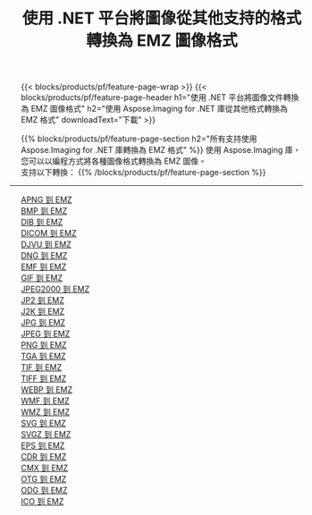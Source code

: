 ﻿---
title: 使用 .NET 平台將圖像從其他支持的格式轉換為 EMZ 圖像格式 
weight: 3920
url: /zh-hant/net/conversion/to/emz 
lang: zh-hant
langdirlevel: 2
locales: zh-hans,ja,it,ru,de,es,fr,nl,id,lt,pl,pt,vi,tr,ko,zh-hant,ar,hi,th,sv,cs,uk,he
description: 使用 Aspose.Imaging for .NET 庫可以輕鬆地將其他支持的圖像格式轉換為 EMZ
---

{{< blocks/products/pf/feature-page-wrap >}}
{{< blocks/products/pf/feature-page-header h1="使用 .NET 平台將圖像文件轉換為 EMZ 圖像格式" h2="使用 Aspose.Imaging for .NET 庫從其他格式轉換為 EMZ 格式" downloadText="下載" >}}


{{% blocks/products/pf/feature-page-section  h2="所有支持使用 Aspose.Imaging for .NET 庫轉換為 EMZ 格式" %}}
使用 Aspose.Imaging 庫，您可以以編程方式將各種圖像格式轉換為 EMZ 圖像。
<br/>
支持以下轉換：
{{% /blocks/products/pf/feature-page-section %}}
<div class="container-fluid productfamilypage bg-gray">
    <div class="convertypes bg-gray agp-content section">
        <div class="container">
		<hr style="margin-left:-20px;"/>
		<div class="row other-converters">
		    <div class='col-md-2 other-converter remove-lp remove-rp'><a href="/imaging/zh-hant/net/conversion/apng-to-emz" >APNG 到 EMZ</a></div>
<div class='col-md-2 other-converter remove-lp remove-rp'><a href="/imaging/zh-hant/net/conversion/bmp-to-emz" >BMP 到 EMZ</a></div>
<div class='col-md-2 other-converter remove-lp remove-rp'><a href="/imaging/zh-hant/net/conversion/dib-to-emz" >DIB 到 EMZ</a></div>
<div class='col-md-2 other-converter remove-lp remove-rp'><a href="/imaging/zh-hant/net/conversion/dicom-to-emz" >DICOM 到 EMZ</a></div>
<div class='col-md-2 other-converter remove-lp remove-rp'><a href="/imaging/zh-hant/net/conversion/djvu-to-emz" >DJVU 到 EMZ</a></div>
<div class='col-md-2 other-converter remove-lp remove-rp'><a href="/imaging/zh-hant/net/conversion/dng-to-emz" >DNG 到 EMZ</a></div>
<div class='col-md-2 other-converter remove-lp remove-rp'><a href="/imaging/zh-hant/net/conversion/emf-to-emz" >EMF 到 EMZ</a></div>
<div class='col-md-2 other-converter remove-lp remove-rp'><a href="/imaging/zh-hant/net/conversion/gif-to-emz" >GIF 到 EMZ</a></div>
<div class='col-md-2 other-converter remove-lp remove-rp'><a href="/imaging/zh-hant/net/conversion/jpeg2000-to-emz" >JPEG2000 到 EMZ</a></div>
<div class='col-md-2 other-converter remove-lp remove-rp'><a href="/imaging/zh-hant/net/conversion/jp2-to-emz" >JP2 到 EMZ</a></div>
<div class='col-md-2 other-converter remove-lp remove-rp'><a href="/imaging/zh-hant/net/conversion/j2k-to-emz" >J2K 到 EMZ</a></div>
<div class='col-md-2 other-converter remove-lp remove-rp'><a href="/imaging/zh-hant/net/conversion/jpg-to-emz" >JPG 到 EMZ</a></div>
<div class='col-md-2 other-converter remove-lp remove-rp'><a href="/imaging/zh-hant/net/conversion/jpeg-to-emz" >JPEG 到 EMZ</a></div>
<div class='col-md-2 other-converter remove-lp remove-rp'><a href="/imaging/zh-hant/net/conversion/png-to-emz" >PNG 到 EMZ</a></div>
<div class='col-md-2 other-converter remove-lp remove-rp'><a href="/imaging/zh-hant/net/conversion/tga-to-emz" >TGA 到 EMZ</a></div>
<div class='col-md-2 other-converter remove-lp remove-rp'><a href="/imaging/zh-hant/net/conversion/tif-to-emz" >TIF 到 EMZ</a></div>
<div class='col-md-2 other-converter remove-lp remove-rp'><a href="/imaging/zh-hant/net/conversion/tiff-to-emz" >TIFF 到 EMZ</a></div>
<div class='col-md-2 other-converter remove-lp remove-rp'><a href="/imaging/zh-hant/net/conversion/webp-to-emz" >WEBP 到 EMZ</a></div>
<div class='col-md-2 other-converter remove-lp remove-rp'><a href="/imaging/zh-hant/net/conversion/wmf-to-emz" >WMF 到 EMZ</a></div>
<div class='col-md-2 other-converter remove-lp remove-rp'><a href="/imaging/zh-hant/net/conversion/wmz-to-emz" >WMZ 到 EMZ</a></div>
<div class='col-md-2 other-converter remove-lp remove-rp'><a href="/imaging/zh-hant/net/conversion/svg-to-emz" >SVG 到 EMZ</a></div>
<div class='col-md-2 other-converter remove-lp remove-rp'><a href="/imaging/zh-hant/net/conversion/svgz-to-emz" >SVGZ 到 EMZ</a></div>
<div class='col-md-2 other-converter remove-lp remove-rp'><a href="/imaging/zh-hant/net/conversion/eps-to-emz" >EPS 到 EMZ</a></div>
<div class='col-md-2 other-converter remove-lp remove-rp'><a href="/imaging/zh-hant/net/conversion/cdr-to-emz" >CDR 到 EMZ</a></div>
<div class='col-md-2 other-converter remove-lp remove-rp'><a href="/imaging/zh-hant/net/conversion/cmx-to-emz" >CMX 到 EMZ</a></div>
<div class='col-md-2 other-converter remove-lp remove-rp'><a href="/imaging/zh-hant/net/conversion/otg-to-emz" >OTG 到 EMZ</a></div>
<div class='col-md-2 other-converter remove-lp remove-rp'><a href="/imaging/zh-hant/net/conversion/odg-to-emz" >ODG 到 EMZ</a></div>
<div class='col-md-2 other-converter remove-lp remove-rp'><a href="/imaging/zh-hant/net/conversion/ico-to-emz" >ICO 到 EMZ</a></div>
                </div>
        </div>
    </div>
</div>
<br/>

